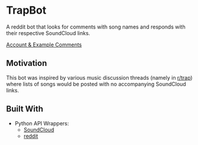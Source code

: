# TrapBot

A reddit bot that looks for comments with song names and responds with their
respective SoundCloud links.

[Account & Example Comments](https://www.reddit.com/user/trapscbot?sort=top)

## Motivation

This bot was inspired by various music discussion threads (namely
in [r/trap](https://www.reddit.com/r/trap/)) where lists of songs would be
posted with no accompanying SoundCloud links.

## Built With
- Python API Wrappers:
  - [SoundCloud](https://github.com/soundcloud/soundcloud-python)
  - [reddit](https://github.com/praw-dev/praw)
